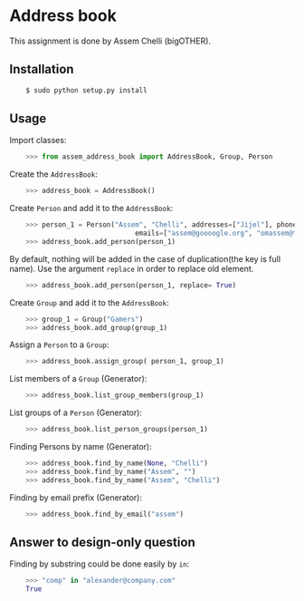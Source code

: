 # Address book

This assignment is done by Assem Chelli (bigOTHER).

## Installation
```sh
    $ sudo python setup.py install
```
## Usage 

Import classes:
```python
    >>> from assem_address_book import AddressBook, Group, Person
```    
Create the `AddressBook`:
```python
    >>> address_book = AddressBook()
```           
Create `Person` and add it to the  `AddressBook`:
```python
    >>> person_1 = Person("Assem", "Chelli", addresses=["Jijel"], phones=["079342423"],
                               emails=["assem@goooogle.org", "omassem@tst.yet"])
    >>> address_book.add_person(person_1)
```    
By default, nothing will be added in the case of duplication(the key is full name). Use the argument `replace` in order to replace old element.
```python    
    >>> address_book.add_person(person_1, replace= True)
``` 
Create `Group` and add it to the `AddressBook`:
```python    
    >>> group_1 = Group("Gamers")
    >>> address_book.add_group(group_1)
```
Assign a `Person` to a `Group`:
```python
    >>> address_book.assign_group( person_1, group_1)
```
List members of a `Group` (Generator):
```python
    >>> address_book.list_group_members(group_1)
```    
List groups of a `Person` (Generator):
```python     
    >>> address_book.list_person_groups(person_1)
```   
Finding Persons by name (Generator):
```python
    >>> address_book.find_by_name(None, "Chelli")
    >>> address_book.find_by_name("Assem", "")
    >>> address_book.find_by_name("Assem", "Chelli")
```

Finding by email prefix (Generator):
```python
    >>> address_book.find_by_email("assem")
```    
    
## Answer to design-only question

Finding by substring could be done easily by `in`: 
    
```python
    >>> "comp" in "alexander@company.com" 
    True
```
    




